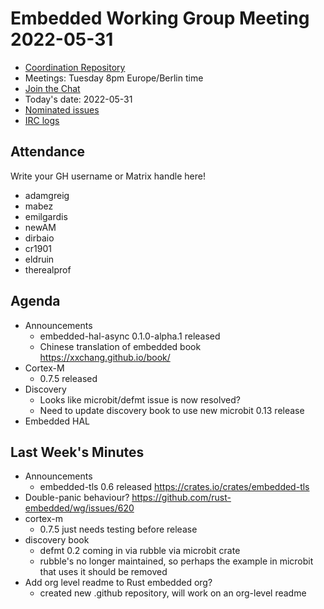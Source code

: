 # Embedded Working Group Meeting 2022-05-31

* [Coordination Repository]
* Meetings: Tuesday 8pm Europe/Berlin time
* [Join the Chat]
* Today's date: 2022-05-31
* [Nominated issues](https://github.com/search?q=org%3Arust-embedded+label%3Anominated+is%3Aopen&type=Issues)
* [IRC logs]

[Coordination Repository]: https://github.com/rust-embedded/wg
[Join the Chat]: https://riot.im/app/#/room/#rust-embedded:matrix.org
[IRC logs]: https://libera.irclog.whitequark.org/rust-embedded/2022-05-31

## Attendance

Write your GH username or Matrix handle here!

* adamgreig
* mabez
* emilgardis
* newAM
* dirbaio
* cr1901
* eldruin
* therealprof

## Agenda

* Announcements
    * embedded-hal-async 0.1.0-alpha.1 released
    * Chinese translation of embedded book https://xxchang.github.io/book/
* Cortex-M
    * 0.7.5 released
* Discovery
    * Looks like microbit/defmt issue is now resolved?
    * Need to update discovery book to use new microbit 0.13 release
* Embedded HAL

## Last Week's Minutes

* Announcements
    * embedded-tls 0.6 released https://crates.io/crates/embedded-tls
* Double-panic behaviour? https://github.com/rust-embedded/wg/issues/620
* cortex-m
    * 0.7.5 just needs testing before release
* discovery book
    * defmt 0.2 coming in via rubble via microbit crate
    * rubble's no longer maintained, so perhaps the example in microbit that uses it should be removed
* Add org level readme to Rust embedded org?
    * created new .github repository, will work on an org-level readme
